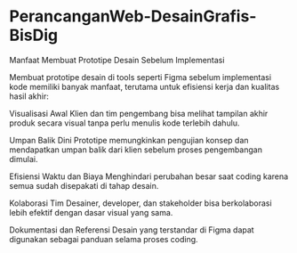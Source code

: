 # PerancanganWeb-DesainGrafis-BisDig

Manfaat Membuat Prototipe Desain Sebelum Implementasi

Membuat prototipe desain di tools seperti Figma sebelum implementasi kode memiliki banyak manfaat, terutama untuk efisiensi kerja dan kualitas hasil akhir:

Visualisasi Awal
Klien dan tim pengembang bisa melihat tampilan akhir produk secara visual tanpa perlu menulis kode terlebih dahulu.

Umpan Balik Dini
Prototipe memungkinkan pengujian konsep dan mendapatkan umpan balik dari klien sebelum proses pengembangan dimulai.

Efisiensi Waktu dan Biaya
Menghindari perubahan besar saat coding karena semua sudah disepakati di tahap desain.

Kolaborasi Tim
Desainer, developer, dan stakeholder bisa berkolaborasi lebih efektif dengan dasar visual yang sama.

Dokumentasi dan Referensi
Desain yang terstandar di Figma dapat digunakan sebagai panduan selama proses coding.

